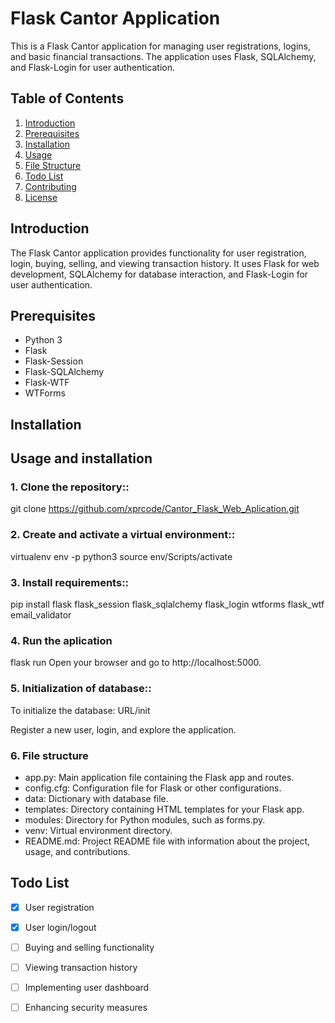 # Flask Cantor Application

This is a Flask Cantor application for managing user registrations, logins, and basic financial transactions. The application uses Flask, SQLAlchemy, and Flask-Login for user authentication.

## Table of Contents

1. [Introduction](#introduction)
2. [Prerequisites](#prerequisites)
3. [Installation](#installation)
4. [Usage](#usage)
5. [File Structure](#file-structure)
6. [Todo List](#todo-list)
7. [Contributing](#contributing)
8. [License](#license)

## Introduction

The Flask Cantor application provides functionality for user registration, login, buying, selling, and viewing transaction history. It uses Flask for web development, SQLAlchemy for database interaction, and Flask-Login for user authentication.

## Prerequisites

- Python 3
- Flask
- Flask-Session
- Flask-SQLAlchemy
- Flask-WTF
- WTForms

## Installation


## Usage and installation

### 1. Clone the repository::

git clone https://github.com/xprcode/Cantor_Flask_Web_Aplication.git

### 2. Create and activate a virtual environment::

virtualenv env -p python3
source env/Scripts/activate

### 3. Install requirements::

pip install flask
            flask_session
            flask_sqlalchemy
            flask_login
            wtforms
            flask_wtf
            email_validator

### 4. Run the aplication

flask run
Open your browser and go to http://localhost:5000.
   
### 5. Initialization of database::

To initialize the database:
URL/init

Register a new user, login, and explore the application.



### 6. File structure 
- app.py: Main application file containing the Flask app and routes.
- config.cfg: Configuration file for Flask or other configurations.
- data: Dictionary with database file. 
- templates: Directory containing HTML templates for your Flask app.
- modules: Directory for Python modules, such as forms.py.
- venv: Virtual environment directory.
- README.md: Project README file with information about the project, usage, and contributions.

## Todo List

- [x] User registration
- [x] User login/logout
- [ ] Buying and selling functionality
- [ ] Viewing transaction history
- [ ] Implementing user dashboard
- [ ] Enhancing security measures


   
